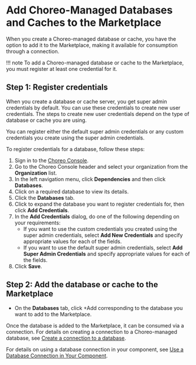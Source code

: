 # Add Choreo-Managed Databases and Caches to the Marketplace

When you create a Choreo-managed database or cache, you have the option to add it to the Marketplace, making it available for consumption through a connection.

!!! note 
     To add a Choreo-managed database or cache to the Marketplace, you must register at least one credential for it.

## Step 1: Register credentials

When you create a database or cache server, you get super admin credentials by default. You can use these credentials to create new user credentials. The steps to create new user credentials depend on the type of database or cache you are using.

You can register either the default super admin credentials or any custom credentials you create using the super admin credentials.

To register credentials for a database, follow these steps:

1. Sign in to the [Choreo Console](https://console.choreo.dev/).
2. Go to the Choreo Console header and select your organization from the **Organization** list.
3. In the left navigation menu, click **Dependencies** and then click **Databases**.
4. Click on a required database to view its details.
5. Click the **Databases** tab.
6. Click to expand the database you want to register credentials for, then click **Add Credentials**.
7. In the **Add Credentials** dialog, do one of the following depending on your requirements:
    - If you want to use the custom credentials you created using the super admin credentials, select **Add New Credentials** and specify appropriate values for each of the fields.
    - If you want to use the default super admin credentials, select **Add Super Admin Credentials** and specify appropriate values for each of the fields.
8. Click **Save**.

## Step 2: Add the database or cache to the Marketplace

- On the **Databases** tab, click +Add corresponding to the database you want to add to the Marketplace. 

Once the database is added to the Marketplace, it can be consumed via a connection. For details on creating a connection to a Choreo-managed database, see [Create a connection to a database](../develop-components/sharing-and-reusing/create-a-connection.md).

For details on using a database connection in your component, see [Use a Database Connection in Your Component](../develop-components/sharing-and-reusing/use-a-database-connection-in-your-component.md).
